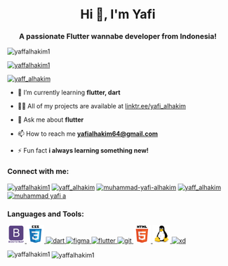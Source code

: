 <h1 align="center">Hi 👋, I'm Yafi</h1>
<h3 align="center">A passionate Flutter wannabe developer from Indonesia!</h3>

<p align="left"> <img src="https://komarev.com/ghpvc/?username=yaffalhakim1&label=Profile%20views&color=0e75b6&style=flat" alt="yaffalhakim1" /> </p>

<p align="left"> <a href="https://github.com/ryo-ma/github-profile-trophy"><img src="https://github-profile-trophy.vercel.app/?username=yaffalhakim1" alt="yaffalhakim1" /></a> </p>

<p align="left"> <a href="https://twitter.com/yaff_alhakim" target="blank"><img src="https://img.shields.io/twitter/follow/yaff_alhakim?logo=twitter&style=for-the-badge" alt="yaff_alhakim" /></a> </p>

- 🌱 I’m currently learning **flutter, dart**

- 👨‍💻 All of my projects are available at [linktr.ee/yafi_alhakim](linktr.ee/yafi_alhakim)

- 💬 Ask me about **flutter**

- 📫 How to reach me **yafialhakim64@gmail.com**

- ⚡ Fun fact **i always learning something new!**

<h3 align="left">Connect with me:</h3>
<p align="left">
<a href="https://codepen.io/yaffalhakim1" target="blank"><img align="center" src="https://raw.githubusercontent.com/rahuldkjain/github-profile-readme-generator/master/src/images/icons/Social/codepen.svg" alt="yaffalhakim1" height="30" width="40" /></a>
<a href="https://twitter.com/yaff_alhakim" target="blank"><img align="center" src="https://raw.githubusercontent.com/rahuldkjain/github-profile-readme-generator/master/src/images/icons/Social/twitter.svg" alt="yaff_alhakim" height="30" width="40" /></a>
<a href="https://linkedin.com/in/muhammad-yafi-alhakim" target="blank"><img align="center" src="https://raw.githubusercontent.com/rahuldkjain/github-profile-readme-generator/master/src/images/icons/Social/linked-in-alt.svg" alt="muhammad-yafi-alhakim" height="30" width="40" /></a>
<a href="https://instagram.com/yaff_alhakim" target="blank"><img align="center" src="https://raw.githubusercontent.com/rahuldkjain/github-profile-readme-generator/master/src/images/icons/Social/instagram.svg" alt="yaff_alhakim" height="30" width="40" /></a>
<a href="https://www.youtube.com/c/muhammad yafi a" target="blank"><img align="center" src="https://raw.githubusercontent.com/rahuldkjain/github-profile-readme-generator/master/src/images/icons/Social/youtube.svg" alt="muhammad yafi a" height="30" width="40" /></a>
</p>

<h3 align="left">Languages and Tools:</h3>
<p align="left"> <a href="https://getbootstrap.com" target="_blank"> <img src="https://raw.githubusercontent.com/devicons/devicon/master/icons/bootstrap/bootstrap-plain-wordmark.svg" alt="bootstrap" width="40" height="40"/> </a> <a href="https://www.w3schools.com/css/" target="_blank"> <img src="https://raw.githubusercontent.com/devicons/devicon/master/icons/css3/css3-original-wordmark.svg" alt="css3" width="40" height="40"/> </a> <a href="https://dart.dev" target="_blank"> <img src="https://www.vectorlogo.zone/logos/dartlang/dartlang-icon.svg" alt="dart" width="40" height="40"/> </a> <a href="https://www.figma.com/" target="_blank"> <img src="https://www.vectorlogo.zone/logos/figma/figma-icon.svg" alt="figma" width="40" height="40"/> </a> <a href="https://flutter.dev" target="_blank"> <img src="https://www.vectorlogo.zone/logos/flutterio/flutterio-icon.svg" alt="flutter" width="40" height="40"/> </a> <a href="https://git-scm.com/" target="_blank"> <img src="https://www.vectorlogo.zone/logos/git-scm/git-scm-icon.svg" alt="git" width="40" height="40"/> </a> <a href="https://www.w3.org/html/" target="_blank"> <img src="https://raw.githubusercontent.com/devicons/devicon/master/icons/html5/html5-original-wordmark.svg" alt="html5" width="40" height="40"/> </a> <a href="https://www.linux.org/" target="_blank"> <img src="https://raw.githubusercontent.com/devicons/devicon/master/icons/linux/linux-original.svg" alt="linux" width="40" height="40"/> </a> <a href="https://www.adobe.com/products/xd.html" target="_blank"> <img src="https://cdn.worldvectorlogo.com/logos/adobe-xd.svg" alt="xd" width="40" height="40"/> </a> </p>

<p><img align="left" src="https://github-readme-stats.vercel.app/api/top-langs?username=yaffalhakim1&show_icons=true&theme=tokyonight&locale=en&layout=compact" alt="yaffalhakim1" /></p>

<p>&nbsp;<img align="center" src="https://github-readme-stats.vercel.app/api?username=yaffalhakim1&show_icons=true&locale=en" alt="yaffalhakim1" /></p>
